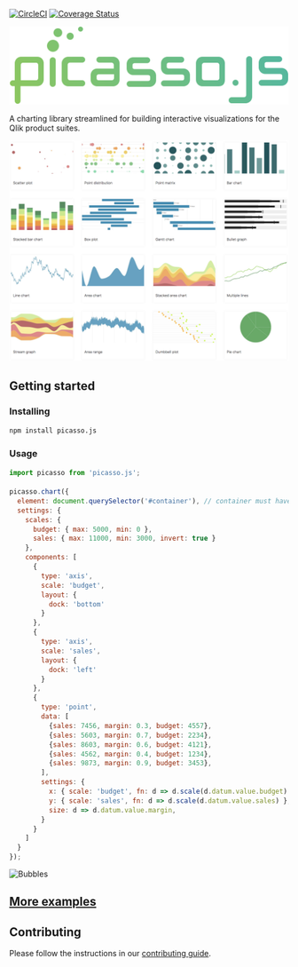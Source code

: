 [![CircleCI](https://circleci.com/gh/qlik-oss/picasso.js.svg?style=shield)](https://circleci.com/gh/qlik-oss/picasso.js)
[![Coverage Status](https://coveralls.io/repos/github/qlik-oss/picasso.js/badge.svg)](https://coveralls.io/github/qlik-oss/picasso.js)

![picasso.js](docs/assets/picassojs.png)

A charting library streamlined for building interactive visualizations for the Qlik product suites.

[![Examples](website/static/img/examples.png)](https://picassojs.com/examples.html)

## Getting started

### Installing

```sh
npm install picasso.js
```

### Usage

```js
import picasso from 'picasso.js';

picasso.chart({
  element: document.querySelector('#container'), // container must have a width and height specified
  settings: {
    scales: {
      budget: { max: 5000, min: 0 },
      sales: { max: 11000, min: 3000, invert: true }
    },
    components: [
      {
        type: 'axis',
        scale: 'budget',
        layout: {
          dock: 'bottom'
        }
      },
      {
        type: 'axis',
        scale: 'sales',
        layout: {
          dock: 'left'
        }
      },
      {
        type: 'point',
        data: [
          {sales: 7456, margin: 0.3, budget: 4557},
          {sales: 5603, margin: 0.7, budget: 2234},
          {sales: 8603, margin: 0.6, budget: 4121},
          {sales: 4562, margin: 0.4, budget: 1234},
          {sales: 9873, margin: 0.9, budget: 3453},
        ],
        settings: {
          x: { scale: 'budget', fn: d => d.scale(d.datum.value.budget) },
          y: { scale: 'sales', fn: d => d.scale(d.datum.value.sales) },
          size: d => d.datum.value.margin,
        }
      }
    ]
  }
});
```

![Bubbles](website/static/img/bubbles.png)

## [More examples](https://picassojs.com/examples.html)

## Contributing

Please follow the instructions in our [contributing guide](./.github/CONTRIBUTING.md).
